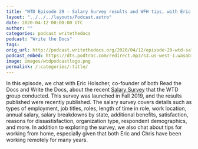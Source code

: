```yaml
---
title: "WTD Episode 29 - Salary Survey results and WFH tips, with Eric Holscher"
layout: "../../../layouts/Podcast.astro"
date: 2020-04-12 00:00:00 UTC
author: ""
categories: podcast writethedocs
podcast: "Write the Docs"
tags: 
orig_url: http://podcast.writethedocs.org/2020/04/12/episode-29-wtd-salary-survey-and-wfh/
podcast_embed: https://dts.podtrac.com/redirect.mp3/s3.us-west-1.wasabisys.com/writethedocs-podcast/episode29_wtd_salary_survey_wfh.mp3
image: images/wtdpodcastlogo.png
permalink: /:categories/:title/
---
```

In this episode, we chat with Eric Holscher, co-founder of both Read the Docs and Write the Docs, about the recent [Salary Survey](https://www.writethedocs.org/surveys/salary-survey/2019/) that the WTD group conducted. This survey was launched in Fall 2019, and the results published were recently published. The salary survey covers details such as types of employment, job titles, roles, length of time in role, work location, annual salary, salary breakdowns by state, additional benefits, satisfaction, reasons for dissastisfaction, organization type, respondent demographics, and more. In addition to exploring the survey, we also chat about tips for working from home, especially given that both Eric and Chris have been working remotely for many years.